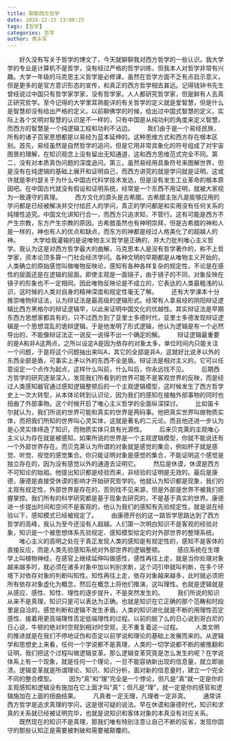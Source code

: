 ```yaml
---
title: 聊聊西方哲学
date: 2018-12-15 13:08:25
tags: [哲学]
categories: 哲学
author: 费永军
---
```

&emsp;&emsp;好久没有写关于哲学的博文了，今天就聊聊我对西方哲学的一些认识。我大学学的专业是计算机不是哲学，没有经过严格的哲学训练，但我本人对哲学非常有兴趣。大学一年级的马克思主义哲学是必修课，虽然在哲学方面不乏有点启示意义，但是更多的是官方意识形态的宣传，和真正的西方哲学相去甚远。记得钱钟书先生曾经说过中国只有哲学家学家，没有哲学家。人人都研究哲学家，但是鲜有人去真正研究哲学。至今记得的大学里耳熟能详的有关哲学的定义就是爱智慧，但是什么是智慧却没有给出严格的定义。以前聊佛学的时候，给出过中国式智慧的定义，实际上各个文明对智慧的认识是不一样的，只有中国是从纯功利的角度来定义智慧，而西方的智慧是一个纯逻辑工程和功利不沾边。
&emsp;&emsp;我们由于是一个易经民族，所有的诸子百家思想都是以易经为蓝本延伸的。这种思维方式和西方存在根本区别。首先，易经虽然是自然哲学的追问，但是它用非常具象化的符号组成了对宇宙图景的理解，在知识观念上没有留出无知通道，这和西方思维范式完全不同。第二，没有对本质真伪问题的深度追问。第三，虽然易经用具象符号来图解世界，但是没有在纯逻辑的基础上展开和证明自己，而西方讲究的就是学问就是证明。这或许就是李约瑟关于为什么中国古代科学技术发达，但是没有发生工业革命的根本原因吧。在中国古代就没有假设和证明系统，经常是一个东西不用证明，就被大家视为一致遵守的真理。
&emsp;&emsp;西方文化的源头是古希腊。古希腊主张凡是能够应用的学问都是已经被解决并交付给匠人的学问，真正的学问都是和实用没有任何关系的纯理性追究。中国文化讲知行合一，而西方只追求知，不管行。这有可能是西方不产生宗教，东方产生宗教的原因。古希腊虽然也有神明崇拜，但是古希腊的神和人是一样的，神也有人的优点和缺点，而东方的神都是经过人格美化了的超越人的神。
&emsp;&emsp;大学给我灌输的是说唯物主义哲学是正确的，并大力批判唯心主义哲学。我认为这是对西方哲学最大的曲解，马克思本人是没有哲学著作的，称不上哲学家，资本论顶多算一门社会经济学问。各种文明的早期都是从唯物主义开始的，人类确立的原始感觉叫做唯物反映论，感知有各种各样复杂的规定性，不论是在感性的层面还是在逻辑的层面。即使主观是一面镜子，由于镜子的不同，对象反映在镜子的形象也不一定相同。因此唯物反映论是不成立的，它表达的人类最粗浅的认识，这时候的人类对自身的精神深度和规定性毫无了解。
&emsp;&emsp;还有大学课本十分推崇唯物辩证法，认为辩证法是最高级的逻辑形式。经常有人拿易经的阴阳辩证逻辑比西方黑格尔的辩证逻辑早，以此来证明中国文化的优越性。其实辩证法是早期东西方思想家都具有的，只不过西方到了亚里士多德时代，亚里士多德发现辩证逻辑是一个思想混乱的诡辩逻辑。于是他发明了形式逻辑，他认为逻辑是有一个必然导出的，不能像辩证法正一说反一说得不出一个确定的解。
&emsp;&emsp;辩证逻辑最重要的是A和非A这两点，之所以设定A是因为依存的对象太多，单位时间内只能关注一个问题，于是将这个问题抽出来叫A，其它的全部是非A，这就好比说矛以外的东西全部是盾，可事实上矛以外的东西不全是盾。辩证法是相对主义的，它可以任意设定一个点作为起点，这样什么叫前，什么叫后，你永远找不见。
&emsp;&emsp;后期西方哲学的研究逐渐深入，发现我们所看到的世界可能不是客观世界的反映，而是经过人类感知器官通过感知逻辑整顿后的一个主观逻辑模型，这时候发生了西方哲学史上一次大转型，从本体论转到认识论，因为我们的感知在接触外部事物的同时也扭曲了外部事物。这个时候开启了唯心主义哲学的全面纵深探讨。
&emsp;&emsp;比如笛卡尔就认为，我们所说的世界可能和真实的世界是两码事。他把真实世界叫做物质实体，而把我们所知的世界叫心灵实体，这就是著名的二元论。而且他还进一步认为是心灵实体缔造了知识，而物质实体只具有光源性。
&emsp;&emsp;后来贝克莱的主观唯心主义认为存在就是被感知，如果所说的世界是一个主观逻辑模型，你就不能说还有一个外部世界存在。而贝克莱认为所谓的对象就是感觉的集合，例如杯子就是感觉、听觉、视觉的感觉集合。你只能证明对象是感觉的集合，不能证明这个感觉是独立存在的，因为没有感觉以外的通道去证明它。
&emsp;&emsp;然后是休谟，休谟是西方不可知论的始祖。他提出知识都是经验而来，非经验的证明是无效的。最后是康德，康德是直接受休谟的影响才开始研究哲学的。他就认为知识都是现象，我们的主观有规定性，外部世界是存在的，否则找不见来源，但是外部是世界不被我们把握掌控。我们所有的科学研究都是基于现象去研究的，不是基于真实的世界。康德进一步提出时间和空间不是客观的，他认为我们的感知有先验规定性，就是说在经验以下，感知模式已经被规定了。
&emsp;&emsp;由康德开创的这一路哲学思路达到了西方哲学的高峰，我认为至今还没有人超越。人们第一次明白知识不是客观的经验对象，知识是一个被思想体系先验规定、感知模型给定的对外部世界的整理系统。
&emsp;&emsp;唯心主义的高明之处在于真正发现人类的感知是有规定性的，感知不是客体的直接反应，而是人类先验感知系统对外部世界的逻辑整顿。
&emsp;&emsp;感应系统在生理学上叫植物神经，在感官上继续延伸叫做感性，感性再往上走，就是当你处理对象越来越多时，就必须在诸多对象中加以判别求断，这个词引申就叫判断，在多个环境下对依存对象的判断叫知性。知性再往上走，依存对象越来越多，此时就必须把所有依存对象虚化为概念，然后在概念上将他们推演，这叫理性。也就是逻辑就是从感应、感性、知性、理性的逐步提升，不是突然发生的。
&emsp;&emsp;我们所说的知识从来不是真理，知识只是可以表达为正确。也就是知识在它正确的那个范畴和时段里是自洽的，感觉判断和逻辑不发生矛盾。人类的知识进化就是不断的用理性否定感性、接着用更高端理性否定低端理性的过程。以前的脱了么的日心说到哥白尼的日心说，牛顿的绝对时空观到相对时空观，无不重复着这一过程。
&emsp;&emsp;人类文明的推进就是在我们不停地证伪和否定以前学说和理论的基础上发展而来的。从逻辑学和思想史上来看，任何一个学说都不是真理，人类的一切学说都不断的被推翻和证明，我们把这个过程叫做逻辑变革。那么逻辑变革究竟是怎么发生的呢？在学说体系上有一个现象，就是任何一个理论，一旦不能容纳新出现的信息量，就立即崩溃。逻辑变革就是所谓理论、知识、知识分析，面对新的信息量时，建立一个完全不同的整合模型。
&emsp;&emsp;因为“真”和“理”完全是一个悖论，但凡是“真”就一定是你的主观感知和逻辑没有施加在它上面才叫“真”；但凡是“理”，就一定是你的感官和逻辑施加在上面的扭曲结果。
&emsp;&emsp;凡真者一定无理，凡理者一定非真。
&emsp;&emsp;通常讲西方哲学是追求真理的学问，这是很可疑的说法。早在休谟和康德时代，知识和求真的关系就已经被证明完毕，也就是说知识和客体对象的本真没有对应关系。
&emsp;&emsp;既然现在的知识不是真理，那我们唯有特别注意让自己不断的反省，发现你固守的那些认知正是需要被刺破和需要被颠覆的。
